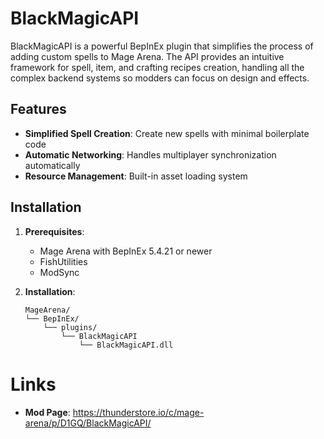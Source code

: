 # BlackMagicAPI

BlackMagicAPI is a powerful BepInEx plugin that simplifies the process of adding custom spells to Mage Arena. The API provides an intuitive framework for spell, item, and crafting recipes creation, handling all the complex backend systems so modders can focus on design and effects.

## Features

- **Simplified Spell Creation**: Create new spells with minimal boilerplate code
- **Automatic Networking**: Handles multiplayer synchronization automatically
- **Resource Management**: Built-in asset loading system

## Installation

1. **Prerequisites**:
   - Mage Arena with BepInEx 5.4.21 or newer
   - FishUtilities
   - ModSync

2. **Installation**:
   ```
   MageArena/
   └── BepInEx/
       └── plugins/
           └── BlackMagicAPI
			   └── BlackMagicAPI.dll
   ```
# Links

- **Mod Page**: https://thunderstore.io/c/mage-arena/p/D1GQ/BlackMagicAPI/